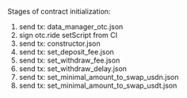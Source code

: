 Stages of contract initialization:

1. send tx: data_manager_otc.json
2. sign otc.ride setScript from CI
3. send tx: constructor.json
4. send tx: set_deposit_fee.json
5. send tx: set_withdraw_fee.json
6. send tx: set_withdraw_delay.json
7. send tx: set_minimal_amount_to_swap_usdn.json
8. send tx: set_minimal_amount_to_swap_usdt.json
